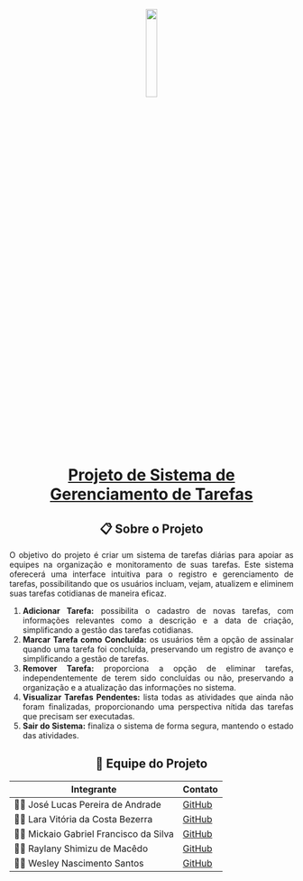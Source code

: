 <p align="center">
  <img src="https://i.imgur.com/HuVsWVG.png" style="width: 20%; max-width: 30%; height: auto; margin-bottom: -10px;">
</p>

<div align="center">
  <h1>
    <a href="https://github.com/Jose1Lucas/project-03">Projeto de Sistema de Gerenciamento de Tarefas</a>
  </h1>
</div>

<div align="center">
  <h2>📋 Sobre o Projeto</h2>
</div>
<p align="justify">
O objetivo do projeto é criar um sistema de tarefas diárias para apoiar as equipes na organização e monitoramento de suas tarefas. Este sistema oferecerá uma interface intuitiva para o registro e gerenciamento de tarefas, possibilitando que os usuários incluam, vejam, atualizem e eliminem suas tarefas cotidianas de maneira eficaz.
</p>

<div align="justify">
  <ol>
    <li><b>Adicionar Tarefa:</b> possibilita o cadastro de novas tarefas, com informações relevantes como a descrição e a data de criação, simplificando a gestão das tarefas cotidianas.</li>
    <li><b>Marcar Tarefa como Concluída:</b> os usuários têm a opção de assinalar quando uma tarefa foi concluída, preservando um registro de avanço e simplificando a gestão de tarefas.</li>
    <li><b>Remover Tarefa:</b> proporciona a opção de eliminar tarefas, independentemente de terem sido concluídas ou não, preservando a organização e a atualização das informações no sistema.</li>
    <li><b>Visualizar Tarefas Pendentes:</b> lista todas as atividades que ainda não foram finalizadas, proporcionando uma perspectiva nítida das tarefas que precisam ser executadas.</li>
    <li><b>Sair do Sistema:</b> finaliza o sistema de forma segura, mantendo o estado das atividades.</li>
  </ol>
</div>

<div align="center">
  <h2>👥 Equipe do Projeto</h2>

| Integrante | Contato |
|------------|---------|
| 🧑‍💻 José Lucas Pereira de Andrade | [GitHub](https://github.com/Jose1Lucas) |
| 👩‍💻 Lara Vitória da Costa Bezerra | [GitHub](https://github.com/usuario2) |
| 🧑‍🔧 Mickaio Gabriel Francisco da Silva | [GitHub](https://github.com/kaiogabs) |
| 👩‍💼 Raylany Shimizu de Macêdo | [GitHub](https://github.com/usuario4) |
| 🧑‍💼 Wesley Nascimento Santos | [GitHub](https://github.com/usuario5) |
</div>
